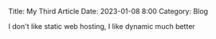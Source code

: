 Title: My Third Article
Date: 2023-01-08 8:00
Category: Blog

I don't like static web hosting, I like dynamic much better

